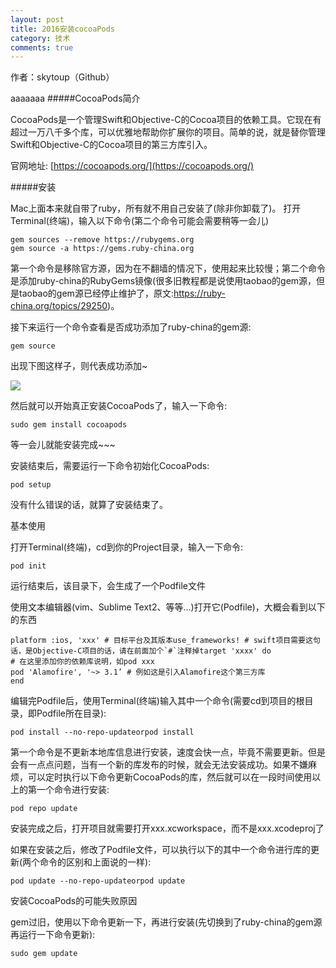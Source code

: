 ```yaml
---
layout: post
title: 2016安装cocoaPods
category: 技术
comments: true
---
```


作者：skytoup（Github）

aaaaaaa
#####CocoaPods简介

CocoaPods是一个管理Swift和Objective-C的Cocoa项目的依赖工具。它现在有超过一万八千多个库，可以优雅地帮助你扩展你的项目。简单的说，就是替你管理Swift和Objective-C的Cocoa项目的第三方库引入。

官网地址: [https://cocoapods.org/](https://cocoapods.org/)

#####安装

Mac上面本来就自带了ruby，所有就不用自己安装了(除非你卸载了)。
打开Terminal(终端)，输入以下命令(第二个命令可能会需要稍等一会儿)

```
gem sources --remove https://rubygems.org
gem source -a https://gems.ruby-china.org

```

第一个命令是移除官方源，因为在不翻墙的情况下，使用起来比较慢；第二个命令是添加ruby-china的RubyGems镜像(很多旧教程都是说使用taobao的gem源，但是taobao的gem源已经停止维护了，原文:https://ruby-china.org/topics/29250)。

接下来运行一个命令查看是否成功添加了ruby-china的gem源:

`gem source`

出现下图这样子，则代表成功添加~

![](http://cc.cocimg.com/api/uploads/20160601/1464751049903867.png)

然后就可以开始真正安装CocoaPods了，输入一下命令:


`sudo gem install cocoapods`

等一会儿就能安装完成~~~

安装结束后，需要运行一下命令初始化CocoaPods:

`pod setup`

没有什么错误的话，就算了安装结束了。

基本使用

打开Terminal(终端)，cd到你的Project目录，输入一下命令:

`pod init`

运行结束后，该目录下，会生成了一个Podfile文件

使用文本编辑器(vim、Sublime Text2、等等…)打开它(Podfile)，大概会看到以下的东西

```
platform :ios, 'xxx' # 目标平台及其版本use_frameworks! # swift项目需要这句话，是Objective-C项目的话，请在前面加个`#`注释掉target 'xxxx' do
# 在这里添加你的依赖库说明，如pod xxx
pod 'Alamofire', '~> 3.1’ # 例如这是引入Alamofire这个第三方库
end
```

编辑完Podfile后，使用Terminal(终端)输入其中一个命令(需要cd到项目的根目录，即Podfile所在目录):


`pod install --no-repo-updateorpod install`

第一个命令是不更新本地库信息进行安装，速度会快一点，毕竟不需要更新。但是会有一点点问题，当有一个新的库发布的时候，就会无法安装成功。如果不嫌麻烦，可以定时执行以下命令更新CocoaPods的库，然后就可以在一段时间使用以上的第一个命令进行安装:

`pod repo update`

安装完成之后，打开项目就需要打开xxx.xcworkspace，而不是xxx.xcodeproj了

如果在安装之后，修改了Podfile文件，可以执行以下的其中一个命令进行库的更新(两个命令的区别和上面说的一样):



`pod update --no-repo-updateorpod update`

安装CocoaPods的可能失败原因

gem过旧，使用以下命令更新一下，再进行安装(先切换到了ruby-china的gem源再运行一下命令更新):


`sudo gem update`












